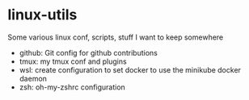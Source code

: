 # linux-utils
Some various linux conf, scripts, stuff I want to keep somewhere

* github: Git config for github contributions
* tmux: my tmux conf and plugins
* wsl: create configuration to set docker to use the minikube docker daemon
* zsh: oh-my-zshrc configuration

